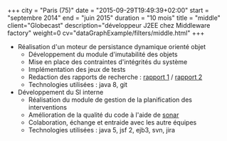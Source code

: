 +++
city = "Paris (75)"
date = "2015-09-29T19:49:39+02:00"
start = "septembre 2014"
end = "juin 2015"
duration = "10 mois"
title = "middle"
client="Globecast"
description="développeur J2EE chez Middleware factory"
weight=0
cv="dataGraphExample/filters/middle.html"
+++

- Réalisation d'un moteur de persistance dynamique orienté objet 
   - Développement du module d'imutabilité des objets
   - Mise en place des contraintes d'intégrités du système
   - Implémentation des jeux de tests
   - Redaction des rapports de recherche : [rapport 1](/documents/CIR_EA3EA2) / [rapport 2](/documents/CIR_EA3)
   - Technologies utilisées : java 8, git
- Développement du SI interne
   - Réalisation du module de gestion de la planification des interventions
   - Amélioration de la qualité du code à l'aide de [sonar](http://www.sonarqube.org/)
   - Colaboration, échange et entraide avec les autre équipes
   - Technologies utilisées : java 5, jsf 2, ejb3, svn, jira
